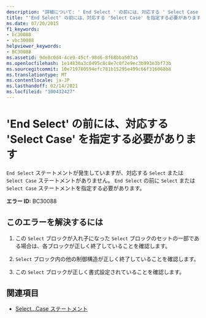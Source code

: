 ```yaml
---
description: "詳細について: ' End Select ' の前には、対応する ' Select Case ' を指定しなければなりません"
title: "'End Select' の前には、対応する 'Select Case' を指定する必要があります"
ms.date: 07/20/2015
f1_keywords:
- bc30088
- vbc30088
helpviewer_keywords:
- BC30088
ms.assetid: 9de8c0d4-4ce9-45cf-98d6-8f68bba507a5
ms.openlocfilehash: 1e14830a3c0495c8c8e7c0f2e9ec3b993e3bf73b
ms.sourcegitcommit: 10e719780594efc781b15295e499c66f316068b8
ms.translationtype: MT
ms.contentlocale: ja-JP
ms.lasthandoff: 02/14/2021
ms.locfileid: "100432427"
---
```

# <a name="end-select-must-be-preceded-by-a-matching-select-case"></a>'End Select' の前には、対応する 'Select Case' を指定する必要があります

`End Select` ステートメントが発生していますが、対応する `Select` または `Select Case` ステートメントがありません。 `End Select` の前に `Select` または `Select Case` ステートメントを指定する必要があります。  
  
 **エラー ID:** BC30088  
  
## <a name="to-correct-this-error"></a>このエラーを解決するには  
  
1. この `Select` ブロックが入れ子になった `Select` ブロックのセットの一部である場合は、各ブロックが正しく終了していることを確認します。  
  
2. `Select` ブロック内の他の制御構造が正しく終了していることを確認します。  
  
3. この `Select` ブロックが正しく書式設定されていることを確認します。  
  
## <a name="see-also"></a>関連項目

- [Select...Case ステートメント](../language-reference/statements/select-case-statement.md)
